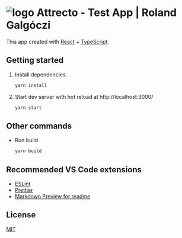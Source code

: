 # ![logo](https://attrecto.com/wp-content/uploads/2018/04/cropped-attrecto-logo-kicsi-32x32.png) Attrecto - Test App | Roland Galgóczi

This app created with [React](https://reactjs.org) + [TypeScript](https://www.typescriptlang.org/).

## Getting started

1. Install dependencies.

   ```bash
   yarn install
   ```

2. Start dev server with hot reload at http://localhost:3000/
   ```bash
   yarn start
   ```

## Other commands

- Run build
  ```bash
  yarn build
  ```

## Recommended VS Code extensions

- [ESLint](https://marketplace.visualstudio.com/items?itemName=dbaeumer.vscode-eslint)
- [Prettier](https://marketplace.visualstudio.com/items?itemName=esbenp.prettier-vscode)
- [Markdown Preview for readme](https://marketplace.visualstudio.com/items?itemName=shd101wyy.markdown-preview-enhanced)

## License

[MIT](https://choosealicense.com/licenses/mit/)
